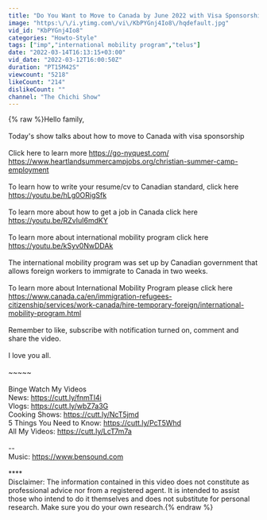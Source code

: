 ```yaml
---
title: "Do You Want to Move to Canada by June 2022 with Visa Sponsorship & Accommodation? Find Out How"
image: "https:\/\/i.ytimg.com\/vi\/KbPYGnj4Io8\/hqdefault.jpg"
vid_id: "KbPYGnj4Io8"
categories: "Howto-Style"
tags: ["imp","international mobility program","telus"]
date: "2022-03-14T16:13:15+03:00"
vid_date: "2022-03-12T16:00:50Z"
duration: "PT15M42S"
viewcount: "5218"
likeCount: "214"
dislikeCount: ""
channel: "The Chichi Show"
---
```

{% raw %}Hello family,<br /><br />Today's show talks about how to move to Canada with visa sponsorship<br /><br />Click here to learn more <a rel="nofollow" target="blank" href="https://go-nyquest.com/">https://go-nyquest.com/</a><br /><a rel="nofollow" target="blank" href="https://www.heartlandsummercampjobs.org/christian-summer-camp-employment">https://www.heartlandsummercampjobs.org/christian-summer-camp-employment</a><br /><br />To learn how to write your resume/cv to Canadian standard, click here <a rel="nofollow" target="blank" href="https://youtu.be/hLg0ORigSfk">https://youtu.be/hLg0ORigSfk</a><br /><br />To learn more about how to get a job in Canada click here <a rel="nofollow" target="blank" href="https://youtu.be/RZvIuI6mdKY">https://youtu.be/RZvIuI6mdKY</a><br /><br />To learn more about  international mobility program click here <a rel="nofollow" target="blank" href="https://youtu.be/kSyv0NwDDAk">https://youtu.be/kSyv0NwDDAk</a><br /><br />The international mobility program was set up by Canadian government that allows foreign workers to immigrate to Canada in two weeks.<br /><br />To learn more about  International Mobility Program please click here<br /><a rel="nofollow" target="blank" href="https://www.canada.ca/en/immigration-refugees-citizenship/services/work-canada/hire-temporary-foreign/international-mobility-program.html">https://www.canada.ca/en/immigration-refugees-citizenship/services/work-canada/hire-temporary-foreign/international-mobility-program.html</a> <br /><br />Remember to like, subscribe with notification turned on, comment and share the video.<br /><br />I love you all.<br /><br />~~~~~<br /><br />Binge Watch My Videos<br />News: <a rel="nofollow" target="blank" href="https://cutt.ly/fnmTl4i">https://cutt.ly/fnmTl4i</a><br />Vlogs: <a rel="nofollow" target="blank" href="https://cutt.ly/wbZ7a3G">https://cutt.ly/wbZ7a3G</a><br />Cooking Shows: <a rel="nofollow" target="blank" href="https://cutt.ly/NcT5jmd">https://cutt.ly/NcT5jmd</a><br />5 Things You Need to Know: <a rel="nofollow" target="blank" href="https://cutt.ly/PcT5Whd">https://cutt.ly/PcT5Whd</a><br />All My Videos: <a rel="nofollow" target="blank" href="https://cutt.ly/LcT7m7a">https://cutt.ly/LcT7m7a</a><br /><br />--<br />Music: <a rel="nofollow" target="blank" href="https://www.bensound.com">https://www.bensound.com</a><br /><br />****<br />Disclaimer: The information contained in this video does not constitute as professional advice nor from a registered agent. It is intended to assist those who intend to do it themselves and does not substitute for personal research. Make sure you do your own research.{% endraw %}
